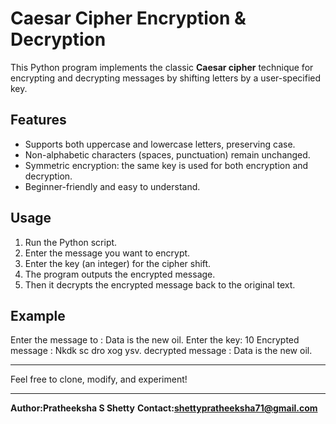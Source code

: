 # Caesar Cipher Encryption & Decryption

This Python program implements the classic **Caesar cipher** technique for encrypting and decrypting messages by shifting letters by a user-specified key.

## Features

- Supports both uppercase and lowercase letters, preserving case.
- Non-alphabetic characters (spaces, punctuation) remain unchanged.
- Symmetric encryption: the same key is used for both encryption and decryption.
- Beginner-friendly and easy to understand.

## Usage

1. Run the Python script.
2. Enter the message you want to encrypt.
3. Enter the key (an integer) for the cipher shift.
4. The program outputs the encrypted message.
5. Then it decrypts the encrypted message back to the original text.

## Example

Enter the message to : Data is the new oil.
Enter the key: 10
Encrypted message : Nkdk sc dro xog ysv.
decrypted message : Data is the new oil.

---
Feel free to clone, modify, and experiment!

---

**Author:Pratheeksha S Shetty** 
**Contact:shettypratheeksha71@gmail.com**
